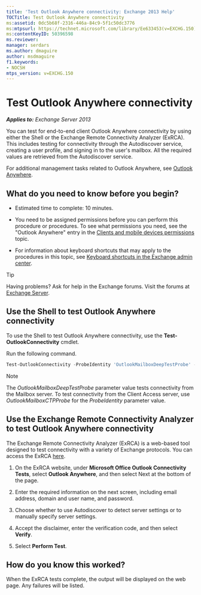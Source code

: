 ```yaml
---
title: 'Test Outlook Anywhere connectivity: Exchange 2013 Help'
TOCTitle: Test Outlook Anywhere connectivity
ms:assetid: 0dc5b68f-2316-446a-84c9-5f1c50dc3776
ms:mtpsurl: https://technet.microsoft.com/library/Ee633453(v=EXCHG.150)
ms:contentKeyID: 50396598
ms.reviewer: 
manager: serdars
ms.author: dmaguire
author: msdmaguire
f1.keywords:
- NOCSH
mtps_version: v=EXCHG.150
---
```


# Test Outlook Anywhere connectivity

_**Applies to:** Exchange Server 2013_

You can test for end-to-end client Outlook Anywhere connectivity by using either the Shell or the Exchange Remote Connectivity Analyzer (ExRCA). This includes testing for connectivity through the Autodiscover service, creating a user profile, and signing in to the user's mailbox. All the required values are retrieved from the Autodiscover service.

For additional management tasks related to Outlook Anywhere, see [Outlook Anywhere](outlook-anywhere-exchange-2013-help.md).

## What do you need to know before you begin?

- Estimated time to complete: 10 minutes.

- You need to be assigned permissions before you can perform this procedure or procedures. To see what permissions you need, see the "Outlook Anywhere" entry in the [Clients and mobile devices permissions](clients-and-mobile-devices-permissions-exchange-2013-help.md) topic.

- For information about keyboard shortcuts that may apply to the procedures in this topic, see [Keyboard shortcuts in the Exchange admin center](keyboard-shortcuts-in-the-exchange-admin-center-2013-help.md).

> [!TIP]
> Having problems? Ask for help in the Exchange forums. Visit the forums at [Exchange Server](https://social.technet.microsoft.com/forums/office/home?category=exchangeserver).

## Use the Shell to test Outlook Anywhere connectivity

To use the Shell to test Outlook Anywhere connectivity, use the **Test-OutlookConnectivity** cmdlet.

Run the following command.

```powershell
Test-OutlookConnectivity -ProbeIdentity 'OutlookMailboxDeepTestProbe' -MailboxId tony@contoso.com -Hostname contoso.com
```

> [!NOTE]
> The <EM>OutlookMailboxDeepTestProbe</EM> parameter value tests connectivity from the Mailbox server. To test connectivity from the Client Access server, use <EM>OutlookMailboxCTPProbe</EM> for the <EM>ProbeIdentity</EM> parameter value.

## Use the Exchange Remote Connectivity Analyzer to test Outlook Anywhere connectivity

The Exchange Remote Connectivity Analyzer (ExRCA) is a web-based tool designed to test connectivity with a variety of Exchange protocols. You can access the ExRCA [here](https://testconnectivity.microsoft.com/tests/o365).

1. On the ExRCA website, under **Microsoft Office Outlook Connectivity Tests**, select **Outlook Anywhere**, and then select Next at the bottom of the page.

2. Enter the required information on the next screen, including email address, domain and user name, and password.

3. Choose whether to use Autodiscover to detect server settings or to manually specify server settings.

4. Accept the disclaimer, enter the verification code, and then select **Verify**.

5. Select **Perform Test**.

## How do you know this worked?

When the ExRCA tests complete, the output will be displayed on the web page. Any failures will be listed.
